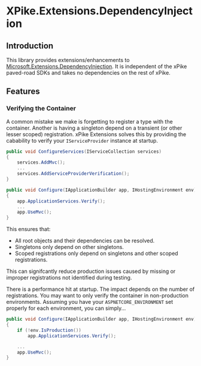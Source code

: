 ﻿# XPike.Extensions.DependencyInjection

## Introduction

This library provides extensions/enhancements to
[Microsoft.Extensions.DependencyInjection](https://www.nuget.org/packages/Microsoft.Extensions.DependencyInjection/2.1.0).
It is independent of the xPike paved-road SDKs and takes no dependencies on the rest of xPike.

## Features

### Verifying the Container

A common mistake we make is forgetting to register a type with the container. Another is having a singleton depend on a
transient (or other lesser scoped) registration. xPike Extensions solves this by providing the cabability to verify
your `IServiceProvider` instance at startup.

```cs
public void ConfigureServices(IServiceCollection services)
{
    services.AddMvc();
	...
    services.AddServiceProviderVerification();
}

public void Configure(IApplicationBuilder app, IHostingEnvironment env)
{
    app.ApplicationServices.Verify();
    ...
    app.UseMvc();
}
```

This ensures that:

* All root objects and their dependencies can be resolved.
* Singletons only depend on other singletons.
* Scoped registrations only depend on singletons and other scoped registrations.

This can signifcantly reduce production issues caused by missing or improper registrations not identified during
testing.

There is a performance hit at startup. The impact depends on the number of registrations. 
You may want to only verify the container in non-production environments. Assuming you have your
`ASPNETCORE_ENVIRONMENT` set properly for each environment, you can simply...

```cs
public void Configure(IApplicationBuilder app, IHostingEnvironment env)
{
    if (!env.IsProduction())
        app.ApplicationServices.Verify();

    ...
    app.UseMvc();
}
```
